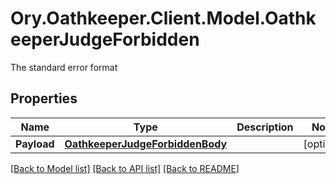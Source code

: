 # Ory.Oathkeeper.Client.Model.OathkeeperJudgeForbidden
The standard error format

## Properties

Name | Type | Description | Notes
------------ | ------------- | ------------- | -------------
**Payload** | [**OathkeeperJudgeForbiddenBody**](OathkeeperJudgeForbiddenBody.md) |  | [optional] 

[[Back to Model list]](../README.md#documentation-for-models) [[Back to API list]](../README.md#documentation-for-api-endpoints) [[Back to README]](../README.md)

